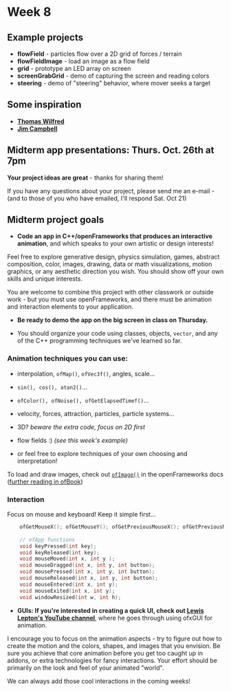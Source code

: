 # Week 8

## Example projects 

- **flowField** - particles flow over a 2D grid of forces / terrain
- **flowFieldImage** - load an image as a flow field
- **grid** - prototype an LED array on screen
- **screenGrabGrid** - demo of capturing the screen and reading colors
- **steering** - demo of "steering" behavior, where mover seeks a target

## Some inspiration

- **[Thomas Wilfred](https://www.google.com/search?tbm=isch&q=Thomas+Wilfred)**
- **[Jim Campbell](https://www.vice.com/en_us/article/av43jz/jim-campbells-sculptural-led-light-installations)**


## Midterm app presentations: Thurs. Oct. 26th at 7pm

**Your project ideas are great** - thanks for sharing them!

If you have any questions about your project, please send me an e-mail  -
(and to those of you who have emailed, I'll respond Sat. Oct 21)

## Midterm project goals

- **Code an app in C++/openFrameworks that produces an interactive animation**, and which speaks to your own artistic or design interests!

 Feel free to explore generative design, physics simulation, games, abstract composition, color, images, drawing, data or math visualizations, motion graphics, or any aesthetic direction you wish.  You should show off your own skills and unique interests.

 You are welcome to combine this project with other classwork or outside work - but you must use openFrameworks, and there must be animation and interaction elements to your application.
 
- **Be ready to demo the app on the big screen in class on Thursday.**

- You should organize your code using classes, objects, `vector`, and any of the C++ programming techniques we've learned so far.
  
### Animation techniques you can use:

+ interpolation, `ofMap()`, `ofVec3f()`, angles, scale...
+ `sin(), cos(), atan2()`...
+ `ofColor(), ofNoise(), ofGetElapsedTimef()`...
+ velocity, forces, attraction, particles, particle systems...
+ 3D? _beware the extra code, focus on 2D first_  
+ flow fields :) _(see this week's example)_

+ or feel free to explore techniques of your own choosing and interpretation!
  
To load and draw images, check out [`ofImage()`](http://openframeworks.cc/documentation/graphics/ofImage/) in the openFrameworks docs ([further reading in ofBook](http://openframeworks.cc/ofBook/chapters/image_processing_computer_vision.html#preliminariestoimageprocessing))
    
    
### Interaction 

Focus on mouse and keyboard!  Keep it simple first...

```c++
    ofGetMouseX(); ofGetMouseY(); ofGetPreviousMouseX(); ofGetPreviousMouseY();
    
    // ofApp functions
    void keyPressed(int key);
    void keyReleased(int key);
    void mouseMoved(int x, int y );
    void mouseDragged(int x, int y, int button);
    void mousePressed(int x, int y, int button);
    void mouseReleased(int x, int y, int button);
    void mouseEntered(int x, int y);
    void mouseExited(int x, int y);
    void windowResized(int w, int h);
```

- **GUIs: If you're interested in creating a quick UI, check out [Lewis Lepton's YouTube channel](https://www.youtube.com/watch?v=X_is1x8iVtw&list=PL4neAtv21WOmrV8z9rSzL20QpdLU1zJLr&index=20)**, where he goes through using ofxGUI for animation.  


I encourage you to focus on the animation aspects - try to figure out how to create the motion and the colors, shapes, and images that you envision.  Be sure you achieve that core animation before you get too caught up in addons, or extra technologies for fancy interactions. Your effort should be primarily on the look and feel of your animated "world".

We can always add those cool interactions in the coming weeks!  

